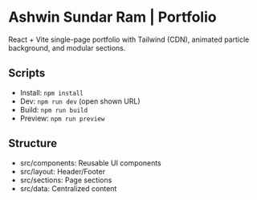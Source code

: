 # Ashwin Sundar Ram | Portfolio

React + Vite single-page portfolio with Tailwind (CDN), animated particle background, and modular sections.

## Scripts
- Install: `npm install`
- Dev: `npm run dev` (open shown URL)
- Build: `npm run build`
- Preview: `npm run preview`

## Structure
- src/components: Reusable UI components
- src/layout: Header/Footer
- src/sections: Page sections
- src/data: Centralized content
